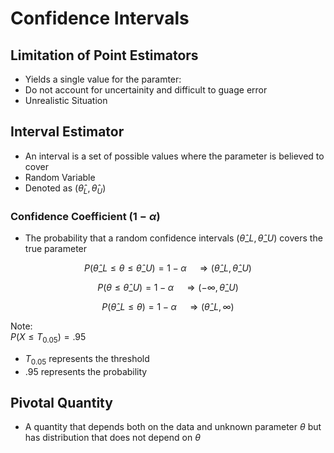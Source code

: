 # Confidence Intervals

## Limitation of Point Estimators
* Yields a single value for the paramter:
* Do not account for uncertainity and difficult to guage error
* Unrealistic Situation

## Interval Estimator
* An interval is a set of possible values where the parameter is believed to cover
* Random Variable
* Denoted as $(\hat{\theta} _L,\hat{\theta} _U)$


### Confidence Coefficient $(1 - \alpha)$
* The probability that a random confidence intervals $(\hat{\theta}\_{L},\hat{\theta}\_{U})$ covers the true parameter

$$P(\hat{\theta}\_{L}\leq\theta\leq\hat{\theta}\_{U})=1-\alpha\quad\Rightarrow(\hat{\theta}\_{L},\hat{\theta}\_{U})$$

$$P(\theta\leq\hat{\theta}\_{U})=1-\alpha\quad\Rightarrow(-\infty,\hat{\theta}\_{U})$$

$$P(\hat{\theta}\_{L}\leq\theta)=1-\alpha\quad\Rightarrow(\hat{\theta}\_{L},\infty)$$

Note: \
$P(X \leq T_{0.05}) =.95$
* $T_{0.05}$ represents the threshold
* .95 represents the probability

## Pivotal Quantity
* A quantity that depends both on the data and unknown parameter $\theta$ but has distribution that does not depend on $\theta$